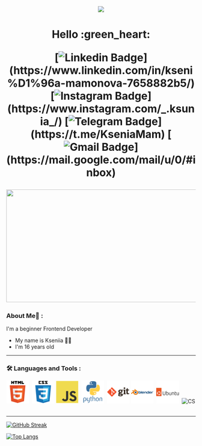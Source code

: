 
<div id="header" align="center">
<img src="gig/gif.gif" width="200">
</div>
<div id=body>
  <div align="center">
    <h1>
        Hello :green_heart:

[![Linkedin Badge](https://img.shields.io/badge/-Linkedin-rgb(0,210,106)?style=flat&logo=Linkedin&logoColor=white)](https://www.linkedin.com/in/kseni%D1%96a-mamonova-7658882b5/)
[![Instagram Badge](https://img.shields.io/badge/-Instagram-rgb(0,210,106)?style=flat&logo=Instagram&logoColor=white)](https://www.instagram.com/_.ksunia_/)
[![Telegram Badge](https://img.shields.io/badge/-Telegram-rgb(0,210,106)?style=flat&logo=Telegram&logoColor=white)](https://t.me/KseniaMam)
[![Gmail Badge](https://img.shields.io/badge/-Gmail-rgb(0,210,106)?style=flat&logo=Gmail&logoColor=white)](https://mail.google.com/mail/u/0/#inbox)

</h1>




  <img src="https://media2.giphy.com/media/l3vR85PnGsBwu1PFK/giphy.webp?cid=790b7611hqi7570s4fz2e3ozsfy6bgjdcio0oyds9rc8mjaz&ep=v1_gifs_search&rid=giphy.webp&ct=g" width="600" height="300"/>


  </div>
  <div id="about">
  
  ###  About Me:sparkling_heart: :

  I'm a beginner Frontend Developer
  
  - My name is Kseniia :mage_woman:
  - I'm 16 years old 

---
  
  </div>
  <div id="tools">
    
  ### :hammer_and_wrench: Languages and Tools :

  <div background-color: rgb(0,210,106)>
      <img src="https://github.com/devicons/devicon/blob/master/icons/html5/html5-original-wordmark.svg" title="HTML" alt="HTML" width="60" height="60"/>&nbsp;
      <img src="https://github.com/devicons/devicon/blob/master/icons/css3/css3-original-wordmark.svg" title="CSS" **alt="CSS" width="60" height="60"/>
      <img src="https://github.com/devicons/devicon/blob/master/icons/javascript/javascript-original.svg" title="JavaScript" alt="Java" width="60" height="60"/>&nbsp;
      <img src="https://github.com/devicons/devicon/blob/master/icons/python/python-original-wordmark.svg" title="Python" alt="Python" width="60" height="60"/>&nbsp;
      <img src="https://github.com/devicons/devicon/blob/master/icons/git/git-original-wordmark.svg" title="Git" **alt="Git" width="60" height="60"/>
      <img src="https://github.com/devicons/devicon/blob/master/icons/blender/blender-original-wordmark.svg" title="Blender" alt="Blender" width="60" height="60"/>&nbsp;
      <img src="https://github.com/devicons/devicon/blob/master/icons/ubuntu/ubuntu-original-wordmark.svg" title="Linux" alt="Linux" width="60" height="60"/>&nbsp;
      <img src="https://upload.wikimedia.org/wikipedia/ru/d/db/Counter-strike_2.jpg" title="CS" alt="CS" width="60" height="60"/>&nbsp;


  ---
    
  <div id="info">
  
  [![GitHub Streak](http://github-readme-streak-stats.herokuapp.com?user=sacredyy&theme=dark&background=000000)](https://git.io/streak-stats)

  [![Top Langs](https://github-readme-stats.vercel.app/api/top-langs/?username=sacredyy&layout=compact&theme=vision-friendly-dark)](https://github.com/anuraghazra/github-readme-stats) 
  </div>
</div>

